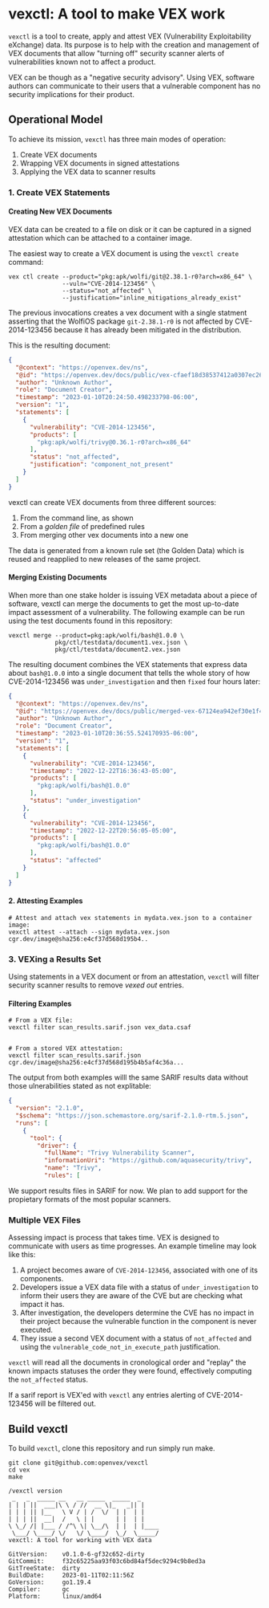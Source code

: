 # vexctl: A tool to make VEX work

`vexctl` is a tool to create, apply and attest VEX (Vulnerability Exploitability
eXchange) data. Its purpose is to help with the creation and management of
VEX documents that allow "turning off" security scanner alerts of vulnerabilities
known  not to affect a product.

VEX can be though as a "negative security advisory". Using VEX, software authors
can communicate to their users that a vulnerable component has no security
implications for their product.

## Operational Model

To achieve its mission, `vexctl` has three main modes of operation:

1. Create VEX documents
2. Wrapping VEX documents in signed attestations
2. Applying the VEX data to scanner results

### 1. Create VEX Statements

#### Creating New VEX Documents

VEX data can be created to a file on disk or it can be captured in a
signed attestation which can be attached to a container image.

The easiest way to create a VEX document is using the `vexctl create` command:

```
vex ctl create --product="pkg:apk/wolfi/git@2.38.1-r0?arch=x86_64" \
               --vuln="CVE-2014-123456" \
               --status="not_affected" \
               --justification="inline_mitigations_already_exist"
```


The previous invocations creates a vex document with a single statment asserting
that the WolfiOS package `git-2.38.1-r0` is not affected by CVE-2014-123456 because
it has already been mitigated in the distribution.

This is the resulting document:

```json
{
  "@context": "https://openvex.dev/ns",
  "@id": "https://openvex.dev/docs/public/vex-cfaef18d38537412a0307ec266bed56aa88fa58b7c1f2c6b8c9ef997028ba4bd",
  "author": "Unknown Author",
  "role": "Document Creator",
  "timestamp": "2023-01-10T20:24:50.498233798-06:00",
  "version": "1",
  "statements": [
    {
      "vulnerability": "CVE-2014-123456",
      "products": [
        "pkg:apk/wolfi/trivy@0.36.1-r0?arch=x86_64"
      ],
      "status": "not_affected",
      "justification": "component_not_present"
    }
  ]
}

```

vexctl can create VEX documents from three different sources:

1. From the command line, as shown
2. From a _golden file_ of predefined rules
3. From merging other vex documents into a new one

The data is generated from a known rule set (the Golden Data) which is
reused and reapplied to new releases of the same project.

#### Merging Existing Documents

When more than one stake holder is issuing VEX metadata about a piece of software,
vexctl can merge the documents to get the most up-to-date impact assessment of
a vulnerability. The following example can be run using the test documents found
in this repository:

```
vexctl merge --product=pkg:apk/wolfi/bash@1.0.0 \
             pkg/ctl/testdata/document1.vex.json \
             pkg/ctl/testdata/document2.vex.json
```
The resulting document combines the VEX statements that express data about
`bash@1.0.0` into a single document that tells the whole story of how CVE-2014-123456
was `under_investigation` and then `fixed` four hours later:

```json
{
  "@context": "https://openvex.dev/ns",
  "@id": "https://openvex.dev/docs/public/merged-vex-67124ea942ef30e1f42f3f2bf405fbbc4f5a56e6e87684fc5cd957212fa3e025",
  "author": "Unknown Author",
  "role": "Document Creator",
  "timestamp": "2023-01-10T20:36:55.524170935-06:00",
  "version": "1",
  "statements": [
    {
      "vulnerability": "CVE-2014-123456",
      "timestamp": "2022-12-22T16:36:43-05:00",
      "products": [
        "pkg:apk/wolfi/bash@1.0.0"
      ],
      "status": "under_investigation"
    },
    {
      "vulnerability": "CVE-2014-123456",
      "timestamp": "2022-12-22T20:56:05-05:00",
      "products": [
        "pkg:apk/wolfi/bash@1.0.0"
      ],
      "status": "affected"
    }
  ]
}

```

#### 2. Attesting Examples

```
# Attest and attach vex statements in mydata.vex.json to a container image:
vexctl attest --attach --sign mydata.vex.json cgr.dev/image@sha256:e4cf37d568d195b4..

```

### 3. VEXing a Results Set

Using statements in a VEX document or from an attestation, `vexctl` will filter
security scanner results to remove _vexed out_ entries.

#### Filtering Examples

```
# From a VEX file:
vexctl filter scan_results.sarif.json vex_data.csaf


# From a stored VEX attestation:
vexctl filter scan_results.sarif.json cgr.dev/image@sha256:e4cf37d568d195b4b5af4c36a...

```

The output from both examples willl the same SARIF results data
without those ulnerabilities stated as not explitable:

```json
{
  "version": "2.1.0",
  "$schema": "https://json.schemastore.org/sarif-2.1.0-rtm.5.json",
  "runs": [
    {
      "tool": {
        "driver": {
          "fullName": "Trivy Vulnerability Scanner",
          "informationUri": "https://github.com/aquasecurity/trivy",
          "name": "Trivy",
          "rules": [

```

We support results files in SARIF for now. We plan to add support for the
propietary formats of the most popular scanners.

### Multiple VEX Files

Assessing impact is process that takes time. VEX is designed to
communicate with users as time progresses. An example timeline may look like
this:

1. A project becomes aware of `CVE-2014-123456`, associated with one of its components.
2. Developers issue a VEX data file with a status of `under_investigation` to
inform their users they are aware of the CVE but are checking what impact it has.
3. After investigation, the developers determine the CVE has no impact
in their project because the vulnerable function in the component is never executed.
4. They issue a second VEX document with a status of `not_affected` and using
the `vulnerable_code_not_in_execute_path` justification.

`vexctl` will read all the documents in cronological order and "replay" the
known impacts statuses the order they were found, effectively computing the
`not_affected` status.

If a sarif report is VEX'ed with `vexctl` any entries alerting of CVE-2014-123456
will be filtered out.

## Build vexctl

To build `vexctl`, clone this repository and run simply run make.

```console
git clone git@github.com:openvex/vexctl
cd vex
make

/vexctl version
 _   _  _____ __   __ _____  _____  _
| | | ||  ___|\ \ / //  __ \|_   _|| |
| | | || |__   \ V / | /  \/  | |  | |
| | | ||  __|  /   \ | |      | |  | |
\ \_/ /| |___ / /^\ \| \__/\  | |  | |____
 \___/ \____/ \/   \/ \____/  \_/  \_____/
vexctl: A tool for working with VEX data

GitVersion:    v0.1.0-6-gf32c652-dirty
GitCommit:     f32c65225aa93f03c6bd84af5dec9294c9b8ed3a
GitTreeState:  dirty
BuildDate:     2023-01-11T02:11:56Z
GoVersion:     go1.19.4
Compiler:      gc
Platform:      linux/amd64
```
